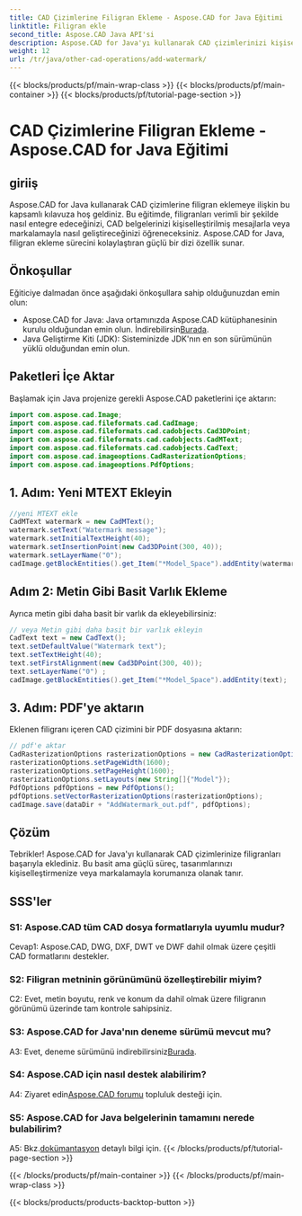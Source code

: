 ```yaml
---
title: CAD Çizimlerine Filigran Ekleme - Aspose.CAD for Java Eğitimi
linktitle: Filigran ekle
second_title: Aspose.CAD Java API'si
description: Aspose.CAD for Java'yı kullanarak CAD çizimlerinizi kişiselleştirilmiş filigranlarla geliştirin. Sorunsuz entegrasyon için adım adım kılavuzumuzu izleyin.
weight: 12
url: /tr/java/other-cad-operations/add-watermark/
---
```


{{< blocks/products/pf/main-wrap-class >}}
{{< blocks/products/pf/main-container >}}
{{< blocks/products/pf/tutorial-page-section >}}

# CAD Çizimlerine Filigran Ekleme - Aspose.CAD for Java Eğitimi

## giriiş

Aspose.CAD for Java kullanarak CAD çizimlerine filigran eklemeye ilişkin bu kapsamlı kılavuza hoş geldiniz. Bu eğitimde, filigranları verimli bir şekilde nasıl entegre edeceğinizi, CAD belgelerinizi kişiselleştirilmiş mesajlarla veya markalamayla nasıl geliştireceğinizi öğreneceksiniz. Aspose.CAD for Java, filigran ekleme sürecini kolaylaştıran güçlü bir dizi özellik sunar.

## Önkoşullar

Eğiticiye dalmadan önce aşağıdaki önkoşullara sahip olduğunuzdan emin olun:

-  Aspose.CAD for Java: Java ortamınızda Aspose.CAD kütüphanesinin kurulu olduğundan emin olun. İndirebilirsin[Burada](https://releases.aspose.com/cad/java/).
- Java Geliştirme Kiti (JDK): Sisteminizde JDK'nın en son sürümünün yüklü olduğundan emin olun.

## Paketleri İçe Aktar

Başlamak için Java projenize gerekli Aspose.CAD paketlerini içe aktarın:

```java
import com.aspose.cad.Image;
import com.aspose.cad.fileformats.cad.CadImage;
import com.aspose.cad.fileformats.cad.cadobjects.Cad3DPoint;
import com.aspose.cad.fileformats.cad.cadobjects.CadMText;
import com.aspose.cad.fileformats.cad.cadobjects.CadText;
import com.aspose.cad.imageoptions.CadRasterizationOptions;
import com.aspose.cad.imageoptions.PdfOptions;
```

## 1. Adım: Yeni MTEXT Ekleyin

```java
//yeni MTEXT ekle
CadMText watermark = new CadMText();
watermark.setText("Watermark message");
watermark.setInitialTextHeight(40);
watermark.setInsertionPoint(new Cad3DPoint(300, 40));
watermark.setLayerName("0");
cadImage.getBlockEntities().get_Item("*Model_Space").addEntity(watermark);
```

## Adım 2: Metin Gibi Basit Varlık Ekleme

Ayrıca metin gibi daha basit bir varlık da ekleyebilirsiniz:

```java
// veya Metin gibi daha basit bir varlık ekleyin
CadText text = new CadText();
text.setDefaultValue("Watermark text");
text.setTextHeight(40);
text.setFirstAlignment(new Cad3DPoint(300, 40));
text.setLayerName("0") ;
cadImage.getBlockEntities().get_Item("*Model_Space").addEntity(text);
```

## 3. Adım: PDF'ye aktarın

Eklenen filigranı içeren CAD çizimini bir PDF dosyasına aktarın:

```java
// pdf'e aktar
CadRasterizationOptions rasterizationOptions = new CadRasterizationOptions();
rasterizationOptions.setPageWidth(1600);
rasterizationOptions.setPageHeight(1600);
rasterizationOptions.setLayouts(new String[]{"Model"});
PdfOptions pdfOptions = new PdfOptions();
pdfOptions.setVectorRasterizationOptions(rasterizationOptions);
cadImage.save(dataDir + "AddWatermark_out.pdf", pdfOptions);

```

## Çözüm

Tebrikler! Aspose.CAD for Java'yı kullanarak CAD çizimlerinize filigranları başarıyla eklediniz. Bu basit ama güçlü süreç, tasarımlarınızı kişiselleştirmenize veya markalamayla korumanıza olanak tanır.

## SSS'ler

### S1: Aspose.CAD tüm CAD dosya formatlarıyla uyumlu mudur?

Cevap1: Aspose.CAD, DWG, DXF, DWT ve DWF dahil olmak üzere çeşitli CAD formatlarını destekler.

### S2: Filigran metninin görünümünü özelleştirebilir miyim?

C2: Evet, metin boyutu, renk ve konum da dahil olmak üzere filigranın görünümü üzerinde tam kontrole sahipsiniz.

### S3: Aspose.CAD for Java'nın deneme sürümü mevcut mu?

 A3: Evet, deneme sürümünü indirebilirsiniz[Burada](https://releases.aspose.com/).

### S4: Aspose.CAD için nasıl destek alabilirim?

 A4: Ziyaret edin[Aspose.CAD forumu](https://forum.aspose.com/c/cad/19) topluluk desteği için.

### S5: Aspose.CAD for Java belgelerinin tamamını nerede bulabilirim?

 A5: Bkz.[dokümantasyon](https://reference.aspose.com/cad/java/) detaylı bilgi için.
{{< /blocks/products/pf/tutorial-page-section >}}

{{< /blocks/products/pf/main-container >}}
{{< /blocks/products/pf/main-wrap-class >}}

{{< blocks/products/products-backtop-button >}}
